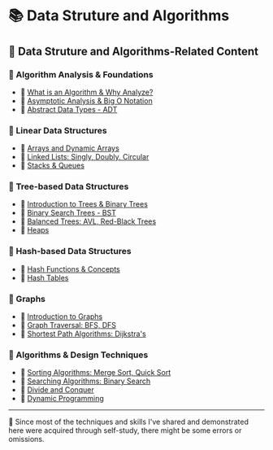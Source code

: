 # 📚 Data Struture and Algorithms

## 🔗 Data Struture and Algorithms-Related Content

### 📕 Algorithm Analysis & Foundations

- 📖 [What is an Algorithm & Why Analyze?](./01-algorithm-analysis-and-foundations/1_1-what-is-an-alorithm-and-why-analyze?.md)
- 📖 [Asymptotic Analysis & Big O Notation](./01-algorithm-analysis-and-foundations/1_2-asymptotic-analysis-and-big-o-notation.md)
- 📖 [Abstract Data Types - ADT](./01-algorithm-analysis-and-foundations/1_3-abstract-data-types-adt.md)

### 📕 Linear Data Structures

- 📖 [Arrays and Dynamic Arrays](./02-linear-data-structures/2_1-arrays-and-dynamic-arrays.md)
- 📖 [Linked Lists: Singly, Doubly, Circular](./02-linear-data-structures/2_2.linked-lists.md)
- 📖 [Stacks & Queues](./02-linear-data-structures/2_3-stacks-and-queues.md)

### 📕 Tree-based Data Structures

- 📖 [Introduction to Trees & Binary Trees](./03-tree-based-data-structures/3_1-introduction-to-tree-and-binary-trees.md)
- 📖 [Binary Search Trees - BST](./03-tree-based-data-structures/3_2-binary_search-trees-bst.md)
- 📖 [Balanced Trees: AVL, Red-Black Trees](./03-tree-based-data-structures/3_3-balanced-trees.md)
- 📖 [Heaps](./03-tree-based-data-structures/3_4-heaps.md)

### 📕 Hash-based Data Structures

- 📖 [Hash Functions & Concepts](./04-hash-based-data-structures/4_1-hash-functions-and-concepts.md)
- 📖 [Hash Tables](./04-hash-based-data-structures/4_2-hash-tables.md)

### 📕 Graphs

- 📖 [Introduction to Graphs](./05-graphs/5_1-introduction-to-graphs.md)
- 📖 [Graph Traversal: BFS, DFS](./05-graphs/5_2-graph_traversal.md)
- 📖 [Shortest Path Algorithms: Dijkstra's](./05-graphs/5_3-shortest-path-algorithms.md)

### 📕 Algorithms & Design Techniques

- 📖 [Sorting Algorithms: Merge Sort, Quick Sort](./06-algorithms-and-design-techniques/6_1-sorting-algorithms.md)
- 📖 [Searching Algorithms: Binary Search](./06-algorithms-and-design-techniques/6_2-searching-algorithms.md)
- 📖 [Divide and Conquer](./06-algorithms-and-design-techniques/6_3-divide-and-conquer.md)
- 📖 [Dynamic Programming](./06-algorithms-and-design-techniques/6_4-dynamic-programming.md)


---

📍 Since most of the techniques and skills I've shared and demonstrated here were acquired through self-study, there might be some errors or omissions.
